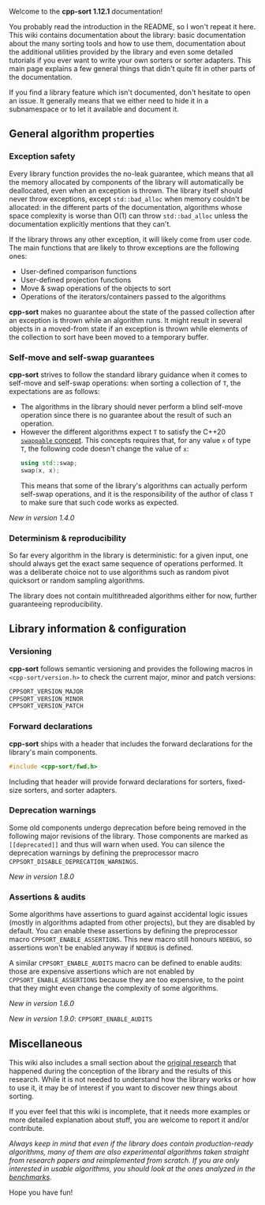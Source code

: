 Welcome to the **cpp-sort 1.12.1** documentation!

You probably read the introduction in the README, so I won't repeat it here. This wiki contains documentation about the library: basic documentation about the many sorting tools and how to use them, documentation about the additional utilities provided by the library and even some detailed tutorials if you ever want to write your own sorters or sorter adapters. This main page explains a few general things that didn't quite fit in other parts of the documentation.

If you find a library feature which isn't documented, don't hesitate to open an issue. It generally means that we either need to hide it in a subnamespace or to let it available and document it.

## General algorithm properties

### Exception safety

Every library function provides the no-leak guarantee, which means that all the memory allocated by components of the library will automatically be deallocated, even when an exception is thrown. The library itself should never throw exceptions, except `std::bad_alloc` when memory couldn't be allocated: in the different parts of the documentation, algorithms whose space complexity is worse than O(1) can throw `std::bad_alloc` unless the documentation explicitly mentions that they can't.

If the library throws any other exception, it will likely come from user code. The main functions that are likely to throw exceptions are the following ones:
* User-defined comparison functions
* User-defined projection functions
* Move & swap operations of the objects to sort
* Operations of the iterators/containers passed to the algorithms

**cpp-sort** makes no guarantee about the state of the passed collection after an exception is thrown while an algorithm runs. It might result in several objects in a moved-from state if an exception is thrown while elements of the collection to sort have been moved to a temporary buffer.

### Self-move and self-swap guarantees

**cpp-sort** strives to follow the standard library guidance when it comes to self-move and self-swap operations: when sorting a collection of `T`, the expectations are as follows:
* The algorithms in the library should never perform a blind self-move operation since there is no guarantee about the result of such an operation.
* However the different algorithms expect `T` to satisfy the C++20 [`swappable` concept][swappable]. This concepts requires that, for any value `x` of type `T`, the following code doesn't change the value of `x`:
    ```cpp
    using std::swap;
    swap(x, x);
    ```
    This means that some of the library's algorithms can actually perform self-swap operations, and it is the responsibility of the author of class `T` to make sure that such code works as expected.

*New in version 1.4.0*

### Determinism & reproducibility

So far every algorithm in the library is deterministic: for a given input, one should always get the exact same sequence of operations performed. It was a deliberate choice not to use algorithms such as random pivot quicksort or random sampling algorithms.

The library does not contain multithreaded algorithms either for now, further guaranteeing reproducibility.

## Library information & configuration

### Versioning

**cpp-sort** follows semantic versioning and provides the following macros in `<cpp-sort/version.h>` to check the current major, minor and patch versions:

```cpp
CPPSORT_VERSION_MAJOR
CPPSORT_VERSION_MINOR
CPPSORT_VERSION_PATCH
```

### Forward declarations

**cpp-sort** ships with a header that includes the forward declarations for the library's main components.

```cpp
#include <cpp-sort/fwd.h>
```

Including that header will provide forward declarations for sorters, fixed-size sorters, and sorter adapters.

### Deprecation warnings

Some old components undergo deprecation before being removed in the following major revisions of the library. Those components are marked as `[[deprecated]]` and thus will warn when used. You can silence the deprecation warnings by defining the preprocessor macro `CPPSORT_DISABLE_DEPRECATION_WARNINGS`.

*New in version 1.8.0*

### Assertions & audits

Some algorithms have assertions to guard against accidental logic issues (mostly in algorithms adapted from other projects), but they are disabled by default. You can enable these assertions by defining the preprocessor macro `CPPSORT_ENABLE_ASSERTIONS`. This new macro still honours `NDEBUG`, so assertions won't be enabled anyway if `NDEBUG` is defined.

A similar `CPPSORT_ENABLE_AUDITS` macro can be defined to enable audits: those are expensive assertions which are not enabled by `CPPSORT_ENABLE_ASSERTIONS` because they are too expensive, to the point that they might even change the complexity of some algorithms.

*New in version 1.6.0*

*New in version 1.9.0*: `CPPSORT_ENABLE_AUDITS`

## Miscellaneous

This wiki also includes a small section about the [original research][original-research] that happened during the conception of the library and the results of this research. While it is not needed to understand how the library works or how to use it, it may be of interest if you want to discover new things about sorting.

If you ever feel that this wiki is incomplete, that it needs more examples or more detailed explanation about stuff, you are welcome to report it and/or contribute.

*Always keep in mind that even if the library does contain production-ready algorithms, many of them are also experimental algorithms taken straight from research papers and reimplemented from scratch. If you are only interested in usable algorithms, you should look at the ones analyzed in the [benchmarks](Benchmarks.md).*

Hope you have fun!

  [original-research]: Original-research.md
  [swappable]: https://en.cppreference.com/w/cpp/concepts/swappable
